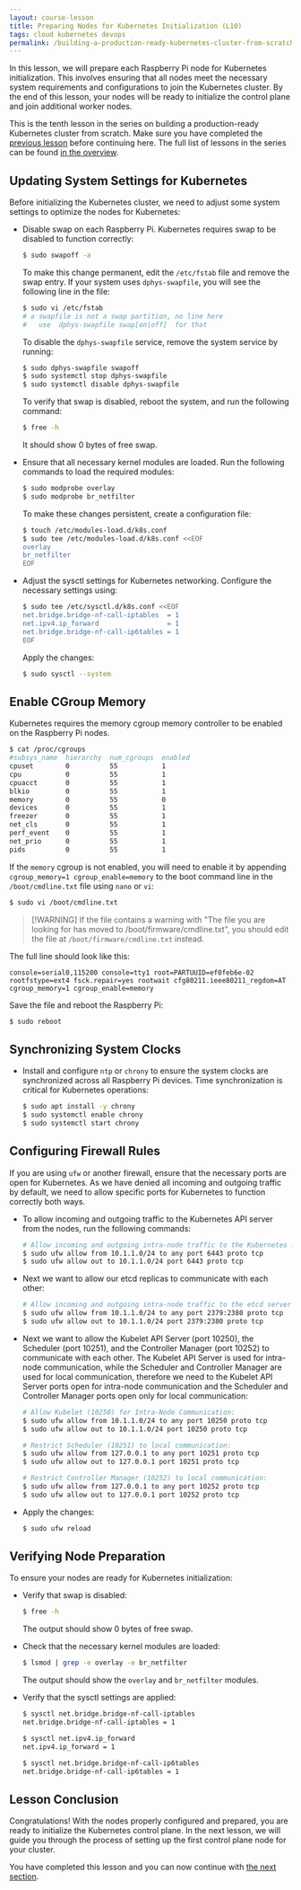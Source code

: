 ```yaml
---
layout: course-lesson
title: Preparing Nodes for Kubernetes Initialization (L10)
tags: cloud kubernetes devops
permalink: /building-a-production-ready-kubernetes-cluster-from-scratch/lesson-10
---
```


In this lesson, we will prepare each Raspberry Pi node for Kubernetes
initialization. This involves ensuring that all nodes meet the necessary system
requirements and configurations to join the Kubernetes cluster. By the end of
this lesson, your nodes will be ready to initialize the control plane and join
additional worker nodes.

This is the tenth lesson in the series on building a production-ready Kubernetes
cluster from scratch. Make sure you have completed the
[previous lesson](/building-a-production-ready-kubernetes-cluster-from-scratch/lesson-9)
before continuing here. The full list of lessons in the series can be found
[in the overview](/building-a-production-ready-kubernetes-cluster-from-scratch).

## Updating System Settings for Kubernetes

Before initializing the Kubernetes cluster, we need to adjust some system
settings to optimize the nodes for Kubernetes:

- Disable swap on each Raspberry Pi. Kubernetes requires swap to be disabled to
  function correctly:

  ```bash
  $ sudo swapoff -a
  ```

  To make this change permanent, edit the `/etc/fstab` file and remove the swap
  entry. If your system uses `dphys-swapfile`, you will see the following line
  in the file:

  ```bash
  $ sudo vi /etc/fstab
  # a swapfile is not a swap partition, no line here
  #   use  dphys-swapfile swap[on|off]  for that
  ```

  To disable the `dphys-swapfile` service, remove the system service by running:

  ```bash
  $ sudo dphys-swapfile swapoff
  $ sudo systemctl stop dphys-swapfile
  $ sudo systemctl disable dphys-swapfile
  ```

  To verify that swap is disabled, reboot the system, and run the following
  command:

  ```bash
  $ free -h
  ```

  It should show 0 bytes of free swap.

- Ensure that all necessary kernel modules are loaded. Run the following
  commands to load the required modules:

  ```bash
  $ sudo modprobe overlay
  $ sudo modprobe br_netfilter
  ```

  To make these changes persistent, create a configuration file:

  ```bash
  $ touch /etc/modules-load.d/k8s.conf
  $ sudo tee /etc/modules-load.d/k8s.conf <<EOF
  overlay
  br_netfilter
  EOF
  ```

- Adjust the sysctl settings for Kubernetes networking. Configure the necessary
  settings using:

  ```bash
  $ sudo tee /etc/sysctl.d/k8s.conf <<EOF
  net.bridge.bridge-nf-call-iptables  = 1
  net.ipv4.ip_forward                 = 1
  net.bridge.bridge-nf-call-ip6tables = 1
  EOF
  ```

  Apply the changes:

  ```bash
  $ sudo sysctl --system
  ```

## Enable CGroup Memory

Kubernetes requires the memory cgroup memory controller to be enabled on the
Raspberry Pi nodes.

```bash
$ cat /proc/cgroups
#subsys_name  hierarchy  num_cgroups  enabled
cpuset        0          55           1
cpu           0          55           1
cpuacct       0          55           1
blkio         0          55           1
memory        0          55           0
devices       0          55           1
freezer       0          55           1
net_cls       0          55           1
perf_event    0          55           1
net_prio      0          55           1
pids          0          55           1
```

If the `memory` cgroup is not enabled, you will need to enable it by appending
`cgroup_memory=1 cgroup_enable=memory` to the boot command line in the
`/boot/cmdline.txt` file using `nano` or `vi`:

```bash
$ sudo vi /boot/cmdline.txt
```

> [!WARNING] If the file contains a warning with "The file you are looking for
> has moved to /boot/firmware/cmdline.txt", you should edit the file at
> `/boot/firmware/cmdline.txt` instead.

The full line should look like this:

```
console=serial0,115200 console=tty1 root=PARTUUID=ef0feb6e-02 rootfstype=ext4 fsck.repair=yes rootwait cfg80211.ieee80211_regdom=AT cgroup_memory=1 cgroup_enable=memory
```

Save the file and reboot the Raspberry Pi:

```bash
$ sudo reboot
```

## Synchronizing System Clocks

- Install and configure `ntp` or `chrony` to ensure the system clocks are
  synchronized across all Raspberry Pi devices. Time synchronization is critical
  for Kubernetes operations:

  ```bash
  $ sudo apt install -y chrony
  $ sudo systemctl enable chrony
  $ sudo systemctl start chrony
  ```

## Configuring Firewall Rules

If you are using `ufw` or another firewall, ensure that the necessary ports are
open for Kubernetes. As we have denied all incoming and outgoing traffic by
default, we need to allow specific ports for Kubernetes to function correctly
both ways.

- To allow incoming and outgoing traffic to the Kubernetes API server from the
  nodes, run the following commands:

  ```bash
  # Allow incoming and outgoing intra-node traffic to the Kubernetes API server
  $ sudo ufw allow from 10.1.1.0/24 to any port 6443 proto tcp
  $ sudo ufw allow out to 10.1.1.0/24 port 6443 proto tcp
  ```

- Next we want to allow our etcd replicas to communicate with each other:

  ```bash
  # Allow incoming and outgoing intra-node traffic to the etcd server
  $ sudo ufw allow from 10.1.1.0/24 to any port 2379:2380 proto tcp
  $ sudo ufw allow out to 10.1.1.0/24 port 2379:2380 proto tcp
  ```

- Next we want to allow the Kubelet API Server (port 10250), the Scheduler (port
  10251), and the Controller Manager (port 10252) to communicate with each
  other. The Kubelet API Server is used for intra-node communication, while the
  Scheduler and Controller Manager are used for local communication, therefore
  we need to the Kubelet API Server ports open for intra-node communication and
  the Scheduler and Controller Manager ports open only for local communication:

  ```bash
  # Allow Kubelet (10250) for Intra-Node Communication:
  $ sudo ufw allow from 10.1.1.0/24 to any port 10250 proto tcp
  $ sudo ufw allow out to 10.1.1.0/24 port 10250 proto tcp

  # Restrict Scheduler (10251) to local communication:
  $ sudo ufw allow from 127.0.0.1 to any port 10251 proto tcp
  $ sudo ufw allow out to 127.0.0.1 port 10251 proto tcp

  # Restrict Controller Manager (10252) to local communication:
  $ sudo ufw allow from 127.0.0.1 to any port 10252 proto tcp
  $ sudo ufw allow out to 127.0.0.1 port 10252 proto tcp
  ```

- Apply the changes:

  ```bash
  $ sudo ufw reload
  ```

## Verifying Node Preparation

To ensure your nodes are ready for Kubernetes initialization:

- Verify that swap is disabled:

  ```bash
  $ free -h
  ```

  The output should show 0 bytes of free swap.

- Check that the necessary kernel modules are loaded:

  ```bash
  $ lsmod | grep -e overlay -e br_netfilter
  ```

  The output should show the `overlay` and `br_netfilter` modules.

- Verify that the sysctl settings are applied:

  ```bash
  $ sysctl net.bridge.bridge-nf-call-iptables
  net.bridge.bridge-nf-call-iptables = 1

  $ sysctl net.ipv4.ip_forward
  net.ipv4.ip_forward = 1

  $ sysctl net.bridge.bridge-nf-call-ip6tables
  net.bridge.bridge-nf-call-ip6tables = 1
  ```

## Lesson Conclusion

Congratulations! With the nodes properly configured and prepared, you are ready
to initialize the Kubernetes control plane. In the next lesson, we will guide
you through the process of setting up the first control plane node for your
cluster.

You have completed this lesson and you can now continue with
[the next section](/building-a-production-ready-kubernetes-cluster-from-scratch/section-4).
